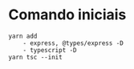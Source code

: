 # Comando iniciais

``` 
yarn add 
    - express, @types/express -D
    - typescript -D
yarn tsc --init

```